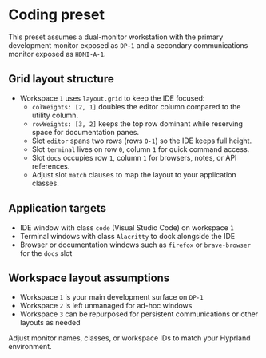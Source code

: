 # Coding preset

This preset assumes a dual-monitor workstation with the primary development monitor exposed as `DP-1` and a secondary communications monitor exposed as `HDMI-A-1`.

## Grid layout structure
- Workspace `1` uses `layout.grid` to keep the IDE focused:
  - `colWeights: [2, 1]` doubles the editor column compared to the utility column.
  - `rowWeights: [3, 2]` keeps the top row dominant while reserving space for documentation panes.
  - Slot `editor` spans two rows (rows `0-1`) so the IDE keeps full height.
  - Slot `terminal` lives on row `0`, column `1` for quick command access.
  - Slot `docs` occupies row `1`, column `1` for browsers, notes, or API references.
  - Adjust slot `match` clauses to map the layout to your application classes.

## Application targets
- IDE window with class `code` (Visual Studio Code) on workspace `1`
- Terminal windows with class `Alacritty` to dock alongside the IDE
- Browser or documentation windows such as `firefox` or `brave-browser` for the `docs` slot

## Workspace layout assumptions
- Workspace `1` is your main development surface on `DP-1`
- Workspace `2` is left unmanaged for ad-hoc windows
- Workspace `3` can be repurposed for persistent communications or other layouts as needed

Adjust monitor names, classes, or workspace IDs to match your Hyprland environment.
